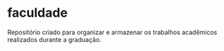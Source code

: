 # faculdade
Repositório criado para organizar e armazenar os trabalhos acadêmicos realizados durante a graduação.
